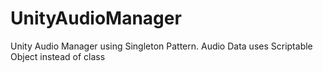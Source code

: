 # UnityAudioManager
Unity Audio Manager using Singleton Pattern. Audio Data uses Scriptable Object instead of class
